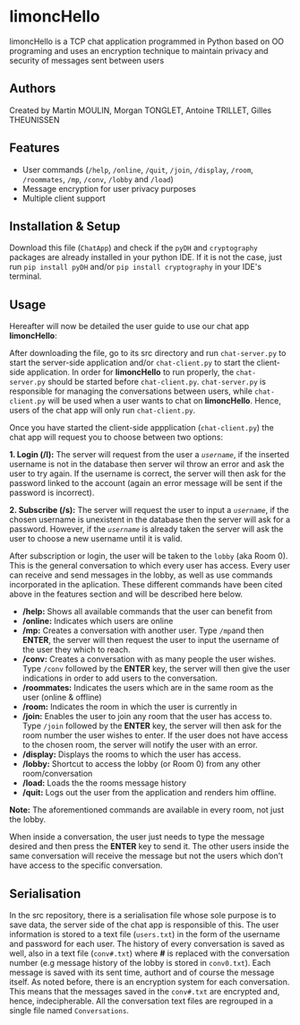 # limoncHello
limoncHello is a TCP chat application programmed in Python based on OO programing and uses an encryption technique to maintain privacy and security of messages sent between users

## Authors
Created by Martin MOULIN, Morgan TONGLET, Antoine TRILLET, Gilles THEUNISSEN

## Features
 - User commands (`/help`, `/online`, `/quit`, `/join`, `/display`, `/room`, `/roommates`, `/mp`, `/conv`, `/lobby` and `/load`)
 - Message encryption for user privacy purposes
 - Multiple client support

## Installation & Setup
Download this file (`ChatApp`) and check if the `pyDH` and `cryptography` packages are already installed in your python IDE. If it is not the case, just run `pip install pyDH` and/or `pip install cryptography` in your IDE's terminal.

## Usage
Hereafter will now be detailed the user guide to use our chat app **limoncHello**:

After downloading the file, go to its src directory and run `chat-server.py` to start the server-side application and/or `chat-client.py` to start the client-side application. In order for **limoncHello** to run properly, the `chat-server.py` should be started before `chat-client.py`. `chat-server.py` is responsible for managing the conversations between users, while `chat-client.py` will be used when a user wants to chat on **limoncHello**. Hence, users of the chat app will only run `chat-client.py`.


Once you have started the client-side appplication (`chat-client.py`) the chat app will request you to choose between two options:

 **1. Login (/l):** The server will request from the user a _`username`_, if the inserted username is not in the database then server wil throw an error and ask the user to try again. If the username is correct, the server will then ask for the password linked to the account (again an error message will be sent if the password is incorrect).

 **2. Subscribe (/s):** The server will request the user to input a _`username`_, if the chosen username is unexistent in the database then the server will ask for a password. However, if the _`username`_ is already taken the server will ask the user to choose a new username until it is valid.
 
After subscription or login, the user will be taken to the `lobby` (aka Room 0). This is the general conversation to which every user has access. Every user can receive and send messages in the lobby, as well as use commands incorporated in the aplication. These different commands have been cited above in the features section and will be described here below.

 - **/help:** Shows all available commands that the user can benefit from
 - **/online:** Indicates which users are online
 - **/mp:** Creates a conversation with another user. Type `/mp`and then **ENTER**, the server will then request the user to input the username of the user they which to reach.
 - **/conv:** Creates a conversation with as many people the user wishes. Type `/conv` followed by the **ENTER** key, the server will then give the user indications in order to add users to the conversation.
 - **/roommates:** Indicates the users which are in the same room as the user (online & offline)
 - **/room:** Indicates the room in which the user is currently in
 - **/join:** Enables the user to join any room that the user has access to. Type `/join` followed by the **ENTER** key, the server will then ask for the room number the user wishes to enter. If the user does not have access to the chosen room, the server will notify the user with an error.
 - **/display:** Displays the rooms to which the user has access.
 - **/lobby:** Shortcut to access the lobby (or Room 0) from any other room/conversation
 - **/load:** Loads the the rooms message history
 - **/quit:** Logs out the user from the application and renders him offline.

**Note:** The aforementioned commands are available in every room, not just the lobby.

When inside a conversation, the user just needs to type the message desired and then press the **ENTER** key to send it. The other users inside the same conversation will receive the message but not the users which don't have access to the specific conversation.


## Serialisation
In the src repository, there is a serialisation file whose sole purpose is to save data, the server side of the chat app is responsible of this. The user information is stored to a text file (`users.txt`) in the form of the username and password for each user. The history of every conversation is saved as well, also in a text file (`conv#.txt`) where **#** is replaced with the conversation number (e.g message history of the lobby is stored in `conv0.txt`). Each message is saved with its sent time, authort and of course the message itself. As noted before, there is an encryption system for each conversation. This means that the messages saved in the `conv#.txt` are encrypted and, hence, indecipherable. All the conversation text files are regrouped in a single file named `Conversations`.
